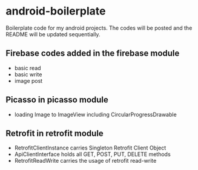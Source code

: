 # android-boilerplate
Boilerplate code for my android projects. The codes will be posted and the README will be updated sequentially.

## Firebase codes added in the firebase module
 - basic read
 - basic write
 - image post
 

## Picasso in picasso module
- loading Image to ImageView including CircularProgressDrawable

## Retrofit in retrofit module
- RetrofitClientInstance carries Singleton Retrofit Client Object
- ApiClientInterface holds all GET, POST, PUT, DELETE methods
- RetrofitReadWrite carries the usage of retrofit read-write
